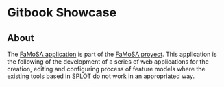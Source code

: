 # Gitbook Showcase

## About

The [FaMoSA application](https://dalthviz.github.io/showcase) is part of the [FaMoSA proyect](https://github.com/FaMoSA). This application is the following of the development of a series of web applications for the creation, editing and configuring process of feature models where the existing tools based in [SPLOT](http://www.splot-research.org/) do not work in an appropriated way.